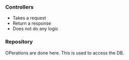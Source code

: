 ### Controllers
- Takes a request
- Return a response
- Does not do any logic

### Repository
OPerations are done here.
This is used to access the DB.

